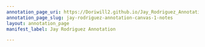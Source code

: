 ```yaml
---
annotation_page_uri: https://Doriwill2.github.io/Jay_Rodriguez_Annotation/annotations/jay-rodriguez-annotation-canvas-1-notes.json
annotation_page_slug: jay-rodriguez-annotation-canvas-1-notes
layout: annotation_page
manifest_label: Jay Rodriguez Annotation

---
```

